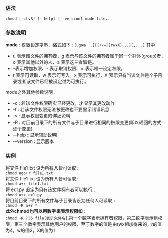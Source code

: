 ### 语法
`chmod [-cfvR] [--help] [--version] mode file...`
### 参数说明
**mode** : 权限设定字串，格式如下 :
`[ugoa...][[+-=][rwxX]...][,...]`
其中
- u 表示该文件的拥有者，g 表示与该文件的拥有者属于同一个群体(group)者，o 表示其他以外的人，a 表示这三者皆是。
- `+`表示增加权限、- 表示取消权限、= 表示唯一设定权限。
- r 表示可读取，w 表示可写入，x 表示可执行，X 表示只有当该文件是个子目录或者该文件已经被设定过为可执行。

mode之外其他参数说明：
- -c : 若该文件权限确实已经更改，才显示其更改动作
- -f : 若该文件权限无法被更改也不要显示错误讯息
- -v : 显示权限变更的详细资料
- -R : 对目前目录下的所有文件与子目录进行相同的权限变更(即以递回的方式逐个变更)
- --help : 显示辅助说明
- --version : 显示版本
### 实例
将文件 file1.txt 设为所有人皆可读取 :  
`chmod ugo+r file1.txt`  
将文件 file1.txt 设为所有人皆可读取 :  
`chmod a+r file1.txt`  
将 ex1.py 设定为只有该文件拥有者可以执行 :  
`chmod u+x ex1.py`  
将目前目录下的所有文件与子目录皆设为任何人可读取 :  
`chmod -R a+r *`  
**此外chmod也可以用数字来表示权限如 :**  
`chmod -R 755 file[表示文件名]`,第一个数字表示拥有者权限，第二数字表示组权限，第三个数字表示其他用户的权限，至于数字的值是由rwx相加得来的，r的值为4，w的值2，X的值为1


